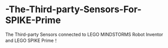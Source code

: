 # -The-Third-party-Sensors-For-SPIKE-Prime
The Third-party Sensors connected to LEGO MINDSTORMS Robot Inventor and LEGO SPIKE Prime！

